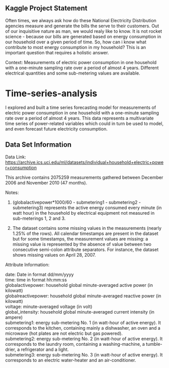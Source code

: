 ## Kaggle Project Statement
Often times, we always ask how do these National Electricity Distribution agencies measure and generate the bills the serve to their customers. Out of our inquisitive nature as man, we would realy like to know. It is not rocket science - because our bills are generated based on energy consumption in our household over a given period of time. So, how can i know what contribute to most energy consumption in my household? This is an important question that requires a holistic answer.

Context: Measurements of electric power consumption in one household with a one-minute sampling rate over a period of almost 4 years. Different electrical quantities and some sub-metering values are available.

# Time-series-analysis
I explored and built a time series forecasting model for measurements of electric power consumption in one household with a one-minute sampling 
rate over a period of almost 4 years.
This data represents a multivariate time series of power-related variables which could in turn be used to model, and even forecast future electricity consumption.

## Data Set Information

Data Link: https://archive.ics.uci.edu/ml/datasets/individual+household+electric+power+consumption

This archive contains 2075259 measurements gathered between December 2006 and November 2010 (47 months).

Notes:

1. (globalactivepower*1000/60 - submetering1 - submetering2 - submetering3) represents the active energy consumed every minute (in watt hour) in the household by electrical equipment not measured in sub-meterings 1, 2 and 3.

2. The dataset contains some missing values in the measurements (nearly 1.25% of the rows). All calendar timestamps are present in the dataset but for some timestamps, the measurement values are missing: a missing value is represented by the absence of value between two consecutive semi-colon attribute separators. For instance, the dataset shows missing values on April 28, 2007.

Attribute Information:

date: Date in format dd/mm/yyyy  
time: time in format hh:mm:ss  
globalactivepower: household global minute-averaged active power (in kilowatt)  
globalreactivepower: household global minute-averaged reactive power (in kilowatt)  
voltage: minute-averaged voltage (in volt)  
global_intensity: household global minute-averaged current intensity (in ampere)  
submetering1: energy sub-metering No. 1 (in watt-hour of active energy). It corresponds to the kitchen, containing mainly a dishwasher, an oven and a microwave (hot plates are not electric but gas powered).  
submetering2: energy sub-metering No. 2 (in watt-hour of active energy). It corresponds to the laundry room, containing a washing-machine, a tumble-drier, a refrigerator and a light.  
submetering3: energy sub-metering No. 3 (in watt-hour of active energy). It corresponds to an electric water-heater and an air-conditioner.<br>

